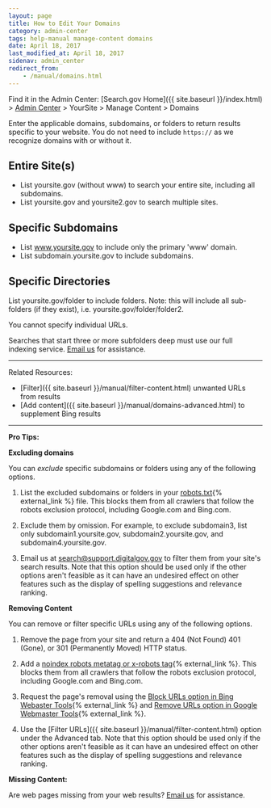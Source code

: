 ```yaml
---
layout: page
title: How to Edit Your Domains
category: admin-center
tags: help-manual manage-content domains
date: April 18, 2017
last_modified_at: April 18, 2017
sidenav: admin_center
redirect_from:
    - /manual/domains.html
---
```


Find it in the Admin Center: [Search.gov Home]({{ site.baseurl }}/index.html) > [Admin Center](https://search.usa.gov/sites/) > YourSite > Manage Content > Domains

Enter the applicable domains, subdomains, or folders to return results specific to your website. You do not need to include `https://` as we recognize domains with or without it.

## Entire Site(s)

* List yoursite.gov (without www) to search your entire site, including all subdomains.
* List yoursite.gov and yoursite2.gov to search multiple sites.

## Specific Subdomains

* List www.yoursite.gov to include only the primary 'www' domain.
* List subdomain.yoursite.gov to include subdomains.

## Specific Directories

List yoursite.gov/folder to include folders. Note: this will include all sub-folders (if they exist), i.e. yoursite.gov/folder/folder2.

You cannot specify individual URLs.

Searches that start three or more subfolders deep must use our full indexing service. [Email us](mailto:search@support.digitalgov.gov) for assistance.

---

Related Resources:

* [Filter]({{ site.baseurl }}/manual/filter-content.html) unwanted URLs from results
* [Add content]({{ site.baseurl }}/manual/domains-advanced.html) to supplement Bing results

---

**Pro Tips:**

**Excluding domains**

You can *exclude* specific subdomains or folders using any of the following options.

1. List the excluded subdomains or folders in your [robots.txt](http://www.robotstxt.org){% external_link %} file. This blocks them from all crawlers that follow the robots exclusion protocol, including Google.com and Bing.com.

2. Exclude them by omission. For example, to exclude subdomain3, list only subdomain1.yoursite.gov, subdomain2.yoursite.gov, and subdomain4.yoursite.gov.

3. Email us at <search@support.digitalgov.gov> to filter them from your site's search results. Note that this option should be used only if the other options aren't feasible as it can have an undesired effect on other features such as the display of spelling suggestions and relevance ranking.

<a id="filter"></a>**Removing Content** 

You can remove or filter specific URLs using any of the following options.

1. Remove the page from your site and return a 404 (Not Found) 401 (Gone), or 301 (Permanently Moved) HTTP status.

2. Add a [noindex robots metatag or x-robots tag](https://developers.google.com/webmasters/control-crawl-index/docs/robots_meta_tag?csw=1){% external_link %}. This blocks them from all crawlers that follow the robots exclusion protocol, including Google.com and Bing.com.

3. Request the page's removal using the [Block URLs option in Bing Webaster Tools](https://www.bing.com/webmaster/help/block-urls-from-bing-264e560a){% external_link %} and [Remove URLs option in Google Webmaster Tools](https://support.google.com/webmasters/answer/1663419){% external_link %}.

4. Use the [Filter URLs]({{ site.baseurl }}/manual/filter-content.html) option under the Advanced tab. Note that this option should be used only if the other options aren't feasible as it can have an undesired effect on other features such as the display of spelling suggestions and relevance ranking.

**Missing Content:** 

Are web pages missing from your web results? [Email us](mailto:search@support.digitalgov.gov) for assistance.
